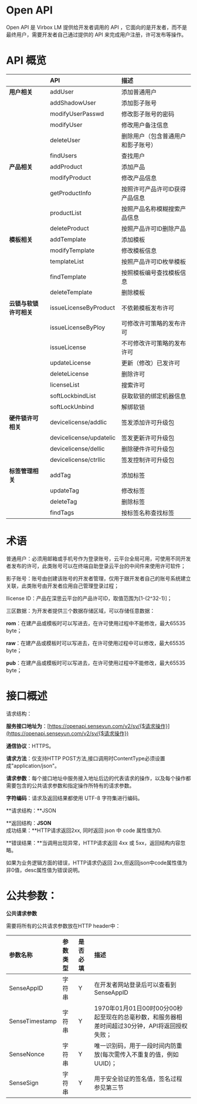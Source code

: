 # Open API

Open API 是 Virbox LM 提供给开发者调用的 API ，它面向的是开发者，而不是最终用户，需要开发者自己通过提供的 API 来完成用户注册，许可发布等操作。

# API 概览

|  | **API** | **描述** |
| :--- | :--- | :--- |
| **用户相关** | addUser | 添加普通用户 |
|  | addShadowUser | 添加影子账号 |
|  | modifyUserPasswd | 修改影子账号的密码 |
|  | modifyUser | 修改用户备注信息 |
|  | deleteUser | 删除用户（包含普通用户和影子账号） |
|  | findUsers | 查找用户 |
| **产品相关** | addProduct | 添加产品 |
|  | modifyProduct | 修改产品信息 |
|  | getProductInfo | 按照许可产品许可ID获得产品信息 |
|  | productList | 按照产品名称模糊搜索产品信息 |
|  | deleteProduct | 按照产品许可ID删除产品 |
| **模板相关** | addTemplate | 添加模板 |
|  | modifyTemplate | 修改模板信息 |
|  | templateList | 按照产品许可ID枚举模板 |
|  | findTemplate | 按照模板编号查找模板信息 |
|  | deleteTemplate | 删除模板 |
| **云锁与软锁许可相关** | issueLicenseByProduct | 不依赖模板发布许可 |
|  | issueLicenseByPloy | 可修改许可策略的发布许可 |
|  | issueLicense | 不可修改许可策略的发布许可 |
|  | updateLicense | 更新（修改）已发许可 |
|  | deleteLicense | 删除许可 |
|  | licenseList | 搜索许可 |
|  | softLockbindList | 获取软锁的绑定机器信息 |
|  | softLockUnbind | 解绑软锁 |
| **硬件锁许可相关** | devicelicense/addlic | 签发添加许可升级包 |
|  | devicelicense/updatelic | 签发更新许可升级包 |
|  | devicelicense/dellic | 删除硬件许可升级包 |
|  | devicelicense/ctrllic | 签发控制许可升级包 |
| **标签管理相关** | addTag | 添加标签 |
|  | updateTag | 修改标签 |
|  | deleteTag | 删除标签 |
|  | findTags | 按标签名称查找标签 |

# 术语

普通用户：必须用邮箱或手机号作为登录账号，云平台全局可用，可使用不同开发者发布的许可，此类账号可以在终端自助登录云平台的中间件来使用许可软件；

影子账号：账号由创建该账号的开发者管理，仅用于跟开发者自己的账号系统建立关联，此类账号由开发者应用自己管理登录过程；

llicense ID：产品在深思云平台的产品许可ID，取值范围为\[1-\(2^32-1\)\]；

三区数据：为开发者提供三个数据存储区域，可以存储任意数据：

**rom**：在建产品或模板时可以写进去，在许可使用过程中不能修改，最大65535 byte；

**raw**：在建产品或模板时可以写进去，在许可使用过程中可以修改，最大65535 byte；

**pub**：在建产品或模板时可以写进去，在许可使用过程中不能修改，最大65535 byte；

# 接口概述

请求结构：

**服务接口地址为**：[https://openapi.senseyun.com/v2/sv/{$请求操作}](https://openapi.senseyun.com/v2/sv/{$请求操作})

**通信协议**：HTTPS。

**请求方法**：仅支持HTTP POST方法,接口调用时ContentType必须设置成"application/json"。

**请求参数**：每个接口地址中服务接入地址后边的代表请求的操作，以及每个操作都需要包含的公共请求参数和指定操作所特有的请求参数。

**字符编码**：请求及返回结果都使用 UTF-8 字符集进行编码。

**请求结构：**JSON

**返回结构：**JSON**  
成功结果：**HTTP请求返回2xx, 同时返回 json 中 code 属性值为0.

**错误结果：**当调用出现异常，HTTP请求返回 4xx 或 5xx，返回结构内容忽略。

如果为业务逻辑方面的错误，HTTP请求仍返回 2xx,但返回json中code属性值为非0值，desc属性值为错误说明。

# 公共参数：

**公共请求参数**

需要将所有的公共请求参数放在HTTP header中：

| **参数名称** | **参数类型** | **是否必填** | **描述** |
| :--- | :--- | :--- | :--- |
| SenseAppID | 字符串 | Y | 在开发者网站登录后可以查看到SenseAppID |
| SenseTimestamp | 字符串 | Y | 1970年01月01日00时00分00秒起至现在的总毫秒数，和服务器相差时间超过30分钟，API将返回授权失败； |
| SenseNonce | 字符串 | Y | 唯一识别码，用于一段时间内防重放\(每次需传入不重复的值，例如UUID\)； |
| SenseSign | 字符串 | Y | 用于安全验证的签名值，签名过程参见第三节 |



